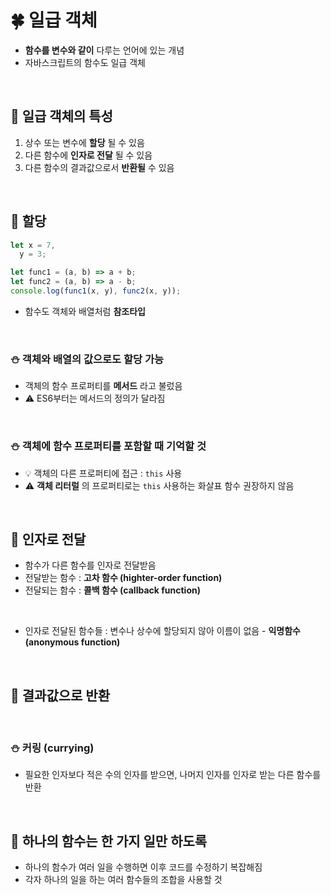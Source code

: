 # 🍀 일급 객체

- **함수를 변수와 같이** 다루는 언어에 있는 개념
- 자바스크립트의 함수도 일급 객체

<br>

## 🧸 일급 객체의 특성

1. 상수 또는 변수에 **할당** 될 수 있음
2. 다른 함수에 **인자로 전달** 될 수 있음
3. 다른 함수의 결과값으로서 **반환될** 수 있음

<br>

## 🧸 할당

```javascript
let x = 7,
  y = 3;

let func1 = (a, b) => a + b;
let func2 = (a, b) => a - b;
console.log(func1(x, y), func2(x, y));
```

- 함수도 객체와 배열처럼 **참조타입**

<br>

### ⛄ 객체와 배열의 값으로도 할당 가능

- 객체의 함수 프로퍼티를 **메서드** 라고 불렀음
- ⚠️ ES6부터는 메서드의 정의가 달라짐

<br>

### ⛄ 객체에 함수 프로퍼티를 포함할 때 기억할 것

- 💡 객체의 다른 프로퍼티에 접근 : `this` 사용
- ⚠️ **객체 리터럴** 의 프로퍼티로는 `this` 사용하는 화살표 함수 권장하지 않음

<br>

## 🧸 인자로 전달

- 함수가 다른 함수를 인자로 전달받음
- 전달받는 함수 : **고차 함수 (highter-order function)**
- 전달되는 함수 : **콜백 함수 (callback function)**

<br>

- 인자로 전달된 함수들 : 변수나 상수에 할당되지 않아 이름이 없음 - **익명함수 (anonymous function)**

<br>

## 🧸 결과값으로 반환

<br>

### ⛄ 커링 (currying)

- 필요한 인자보다 적은 수의 인자를 받으면, 나머지 인자를 인자로 받는 다른 함수를 반환

<br>

## 🧸 **하나의 함수는 한 가지 일만 하도록**

- 하나의 함수가 여러 일을 수행하면 이후 코드를 수정하기 복잡해짐
- 각자 하나의 일을 하는 여러 함수들의 조합을 사용할 것
